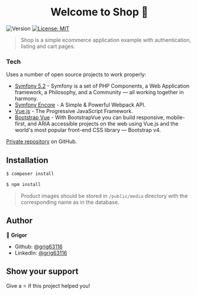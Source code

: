 <h1 align="center">Welcome to Shop 👋</h1>
<p>
  <img alt="Version" src="https://img.shields.io/badge/version-1.0.0-blue.svg?cacheSeconds=2592000" />
  <a href="#" target="_blank">
    <img alt="License: MIT" src="https://img.shields.io/badge/License-MIT-yellow.svg" />
  </a>
</p>

> Shop is a simple ecommerce application example with authentication, listing and cart pages.

### Tech

Uses a number of open source projects to work properly:

* [Symfony 5.2](https://symfony.com/releases/5.2) - Symfony is a set of PHP Components, a Web Application framework, a Philosophy, and a Community — all working together in harmony.
* [Symfony Encore](https://symfony.com/doc/current/frontend.html) - A Simple & Powerful Webpack API.
* [Vue.js](https://symfony.com/releases/5.2) - The Progressive JavaScript Framework.
* [Bootstrap Vue](https://bootstrap-vue.org/) - With BootstrapVue you can build responsive, mobile-first, and ARIA accessible projects on the web using Vue.js and the world's most popular front-end CSS library — Bootstrap v4.

[Private repository](<https://github.com/grig63116/shop>) on GitHub.

## Installation

```bash
$ composer install

$ npm install
```

> Product images should be stored in <code>/public/media</code> directory with the corresponding name as in the database.

## Author

👤 **Grigor**

* Github: [@grig63116](https://github.com/grig63116)
* LinkedIn: [@grig63116](https://linkedin.com/in/grig63116)

## Show your support

Give a ⭐️ if this project helped you!
